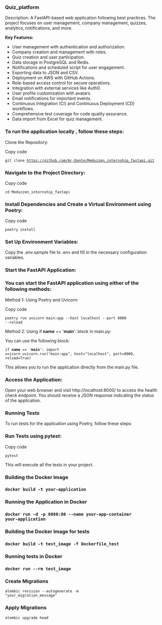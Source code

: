 <h3>Quiz_platform </h3>

Description:
A FastAPI-based web application following best practices. The project focuses on user management, company management, quizzes, analytics, notifications, and more.


**Key Features:**
- User management with authentication and authorization.
- Company creation and management with roles.
- Quiz creation and user participation.
- Data storage in PostgreSQL and Redis.
- Notifications and scheduled script for user engagement.
- Exporting data to JSON and CSV.
- Deployment on AWS with GitHub Actions.
- Role-based access control for secure operations.
- Integration with external services like Auth0.
- User profile customization with avatars.
- Email notifications for important events.
- Continuous Integration (CI) and Continuous Deployment (CD) workflows.
- Comprehensive test coverage for code quality assurance.
- Data import from Excel for quiz management.


<h3>To run the application locally , follow these steps:</h3>
Clone the Repository:

Copy code

<code>git clone https://github.com/Ar-Dante/Meduzzen_internship_fastapi.git </code>

<h3>Navigate to the Project Directory:</h3>

Copy code

<code>cd Meduzzen_internship_fastapi</code>

<h3>Install Dependencies and Create a Virtual Environment using Poetry:</h3>

Copy code

<code>poetry install</code>

<h3>Set Up Environment Variables:</h3>

Copy the .env.sample file to .env and fill in the necessary configuration variables.


<h3>Start the FastAPI Application:</h3>

<h3>You can start the FastAPI application using either of the following methods:</h3>

Method 1: Using Poetry and Uvicorn:

Copy code

<code>poetry run uvicorn main:app --host localhost --port 8000 --reload</code>

Method 2: Using if __name__ == '__main__': block in main.py:

You can use the following block:

<code>if __name__ == '__main__':
    import uvicorn
    uvicorn.run("main:app", host="localhost", port=8000, reload=True)</code>

This allows you to run the application directly from the main.py file.

<h3>Access the Application:</h3>

Open your web browser and visit http://localhost:8000/ to access the health check endpoint. 
You should receive a JSON response indicating the status of the application.

<h3>Running Tests</h3>

To run tests for the application using Poetry, follow these steps:

<h3>Run Tests using pytest:</h3>

Copy code

<code>pytest</code>

This will execute all the tests in your project.

<h3>Building the Docker Image<h3>

<code>docker build -t your-application</code>

<h3>Running the Application in Docker<h3>

<code>docker run -d -p 8080:80 --name your-app-container your-application</code>

<h3>Building the Docker Image for tests<h3>

<code>docker build -t test_image -f Dockerfile_test </code>

<h3>Running tests in Docker<h3>

<code>docker run --rm test_image</code>

 <h3>Create Migrations</h3>
 
<code>alembic revision --autogenerate -m "your_migration_message"</code>

 <h3>Apply Migrations</h3>
 
<code>alembic upgrade head</code>
